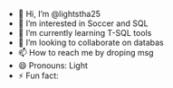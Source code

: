 
- 👋 Hi, I’m @lightstha25
- 👀 I’m interested in Soccer and SQL
- 🌱 I’m currently learning T-SQL tools 
- 💞️ I’m looking to collaborate on databas
- 📫 How to reach me by droping msg
- 😄 Pronouns: Light
- ⚡ Fun fact: 

<!---
lightstha25/lightstha25 is a ✨ special ✨ repository because its `README.md` (this file) appears on your GitHub profile.
You can click the Preview link to take a look at your changes.
--->
